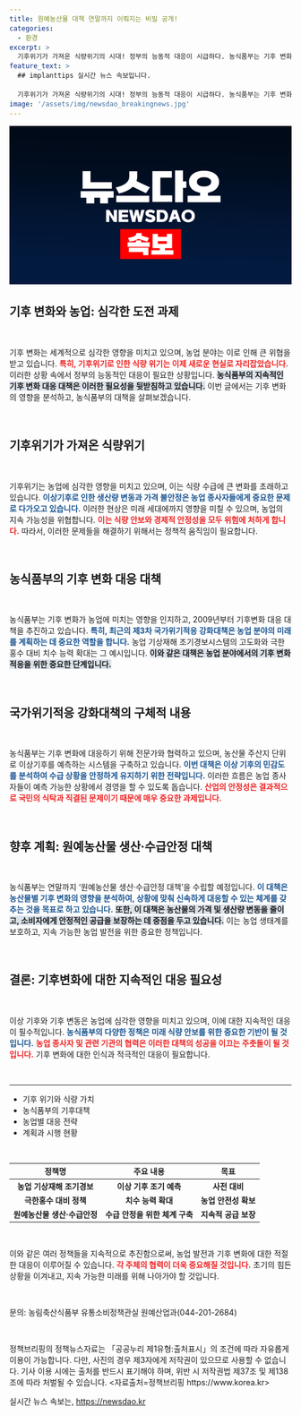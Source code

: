 ```yaml
---
title: 원예농산물 대책 연말까지 이뤄지는 비밀 공개!
categories:
  - 환경
excerpt: >
  기후위기가 가져온 식량위기의 시대! 정부의 능동적 대응이 시급하다. 농식품부는 기후 변화에 맞춰 다양한 안정 대책을 마련 중인데, 과연 어떤 변화를 이끌어낼까? 클릭해서 자세히 알아보세요!
feature_text: >
  ## implanttips 실시간 뉴스 속보입니다.

  기후위기가 가져온 식량위기의 시대! 정부의 능동적 대응이 시급하다. 농식품부는 기후 변화에 맞춰 다양한 안정 대책을 마련 중인데, 과연 어떤 변화를 이끌어낼까? 클릭해서 자세히 알아보세요!
image: '/assets/img/newsdao_breakingnews.jpg'
---
```


<p><img src="/assets/img/newsdao_breakingnews.jpg" alt="implanttips 속보" /></p>

<h2 data-ke-size="size26">기후 변화와 농업: 심각한 도전 과제</h2>

<p data-ke-size="size16">&nbsp;</p>

<p>기후 변화는 세계적으로 심각한 영향을 미치고 있으며, 농업 분야는 이로 인해 큰 위협을 받고 있습니다. <b><span style="color: #ee2323;">특히, 기후위기로 인한 식량 위기는 이제 새로운 현실로 자리잡았습니다.</span></b> 이러한 상황 속에서 정부의 능동적인 대응이 필요한 상황입니다. <b><span style="background-color: #21538527;">농식품부의 지속적인 기후 변화 대응 대책은 이러한 필요성을 뒷받침하고 있습니다.</span></b> 이번 글에서는 기후 변화의 영향을 분석하고, 농식품부의 대책을 살펴보겠습니다.</p>

<p data-ke-size="size16">&nbsp;</p>

<h2 data-ke-size="size26">기후위기가 가져온 식량위기</h2>

<p data-ke-size="size16">&nbsp;</p>

<p>기후위기는 농업에 심각한 영향을 미치고 있으며, 이는 식량 수급에 큰 변화를 초래하고 있습니다. <b><span style="color: #1a5490;">이상기후로 인한 생산량 변동과 가격 불안정은 농업 종사자들에게 중요한 문제로 다가오고 있습니다.</span></b> 이러한 현상은 미래 세대에까지 영향을 미칠 수 있으며, 농업의 지속 가능성을 위협합니다. <b><span style="color: #ee2323;">이는 식량 안보와 경제적 안정성을 모두 위험에 처하게 합니다.</span></b> 따라서, 이러한 문제들을 해결하기 위해서는 정책적 움직임이 필요합니다.</p>

<p data-ke-size="size16">&nbsp;</p>

<h2 data-ke-size="size26">농식품부의 기후 변화 대응 대책</h2>

<p data-ke-size="size16">&nbsp;</p>

<p>농식품부는 기후 변화가 농업에 미치는 영향을 인지하고, 2009년부터 기후변화 대응 대책을 추진하고 있습니다. <b><span style="color: #1a5490;">특히, 최근의 제3차 국가위기적응 강화대책은 농업 분야의 미래를 계획하는 데 중요한 역할을 합니다.</span></b> 농업 기상재해 조기경보시스템의 고도화와 극한 홍수 대비 치수 능력 확대는 그 예시입니다. <b><span style="background-color: #21538527;">이와 같은 대책은 농업 분야에서의 기후 변화 적응을 위한 중요한 단계입니다.</span></b></p>

<p data-ke-size="size16">&nbsp;</p>

<h2 data-ke-size="size26">국가위기적응 강화대책의 구체적 내용</h2>

<p data-ke-size="size16">&nbsp;</p>

<p>농식품부는 기후 변화에 대응하기 위해 전문가와 협력하고 있으며, 농산물 주산지 단위로 이상기후를 예측하는 시스템을 구축하고 있습니다. <b><span style="color: #1a5490;">이번 대책은 이상 기후의 민감도를 분석하여 수급 상황을 안정하게 유지하기 위한 전략입니다.</span></b> 이러한 흐름은 농업 종사자들이 예측 가능한 상황에서 경영을 할 수 있도록 돕습니다. <b><span style="color: #ee2323;">산업의 안정성은 결과적으로 국민의 식탁과 직결된 문제이기 때문에 매우 중요한 과제입니다.</span></b></p>

<p data-ke-size="size16">&nbsp;</p>

<h2 data-ke-size="size26">향후 계획: 원예농산물 생산·수급안정 대책</h2>

<p data-ke-size="size16">&nbsp;</p>

<p>농식품부는 연말까지 ‘원예농산물 생산·수급안정 대책’을 수립할 예정입니다. <b><span style="color: #1a5490;">이 대책은 농산물별 기후 변화의 영향을 분석하여, 상황에 맞춰 신속하게 대응할 수 있는 체계를 갖추는 것을 목표로 하고 있습니다.</span></b> <b><span style="background-color: #21538527;">또한, 이 대책은 농산물의 가격 및 생산량 변동을 줄이고, 소비자에게 안정적인 공급을 보장하는 데 중점을 두고 있습니다.</span></b> 이는 농업 생태계를 보호하고, 지속 가능한 농업 발전을 위한 중요한 정책입니다.</p>

<p data-ke-size="size16">&nbsp;</p>

<h2 data-ke-size="size26">결론: 기후변화에 대한 지속적인 대응 필요성</h2>

<p data-ke-size="size16">&nbsp;</p>

<p>이상 기후와 기후 변동은 농업에 심각한 영향을 미치고 있으며, 이에 대한 지속적인 대응이 필수적입니다. <b><span style="color: #1a5490;">농식품부의 다양한 정책은 미래 식량 안보를 위한 중요한 기반이 될 것입니다.</span></b> <b><span style="color: #ee2323;">농업 종사자 및 관련 기관의 협력은 이러한 대책의 성공을 이끄는 주춧돌이 될 것입니다.</span></b> 기후 변화에 대한 인식과 적극적인 대응이 필요합니다.</p>

<p data-ke-size="size16">&nbsp;</p>

<hr>

<ul>
    <li>기후 위기와 식량 가치</li>
    <li>농식품부의 기후대책</li>
    <li>농업별 대응 전략</li>
    <li>계획과 시행 현황</li>
</ul>

<p data-ke-size="size16">&nbsp;</p>

<table>
    <thead>
        <tr>
            <th style="text-align: center;"><b>정책명</b></th>
            <th style="text-align: center;"><b>주요 내용</b></th>
            <th style="text-align: center;"><b>목표</b></th>
        </tr>
    </thead>
    <tbody>
        <tr>
            <td style="text-align: center; height: 17px;"><b>농업 기상재해 조기경보</b></td>
            <td style="text-align: center; height: 17px;"><b>이상 기후 조기 예측</b></td>
            <td style="text-align: center; height: 17px;"><b>사전 대비</b></td>
        </tr>
        <tr>
            <td style="text-align: center; height: 17px;"><b>극한홍수 대비 정책</b></td>
            <td style="text-align: center; height: 17px;"><b>치수 능력 확대</b></td>
            <td style="text-align: center; height: 17px;"><b>농업 안전성 확보</b></td>
        </tr>
        <tr>
            <td style="text-align: center; height: 17px;"><b>원예농산물 생산·수급안정</b></td>
            <td style="text-align: center; height: 17px;"><b>수급 안정을 위한 체계 구축</b></td>
            <td style="text-align: center; height: 17px;"><b>지속적 공급 보장</b></td>
        </tr>
    </tbody>
</table>

<p data-ke-size="size16">&nbsp;</p>

<p>이와 같은 여러 정책들을 지속적으로 추진함으로써, 농업 발전과 기후 변화에 대한 적절한 대응이 이루어질 수 있습니다. <b><span style="color: #ee2323;">각 주체의 협력이 더욱 중요해질 것입니다.</span></b> 초기의 힘든 상황을 이겨내고, 지속 가능한 미래를 위해 나아가야 할 것입니다. </p>

<p data-ke-size="size16">&nbsp;</p>

<p>문의: 농림축산식품부 유통소비정책관실 원예산업과(044-201-2684)</p>

<p data-ke-size="size16">&nbsp;</p>

<p>정책브리핑의 정책뉴스자료는 「공공누리 제1유형:출처표시」의 조건에 따라 자유롭게 이용이 가능합니다. 다만, 사진의 경우 제3자에게 저작권이 있으므로 사용할 수 없습니다. 기사 이용 시에는 출처를 반드시 표기해야 하며, 위반 시 저작권법 제37조 및 제138조에 따라 처벌될 수 있습니다. &lt;자료출처=정책브리핑 https://www.korea.kr></p>
실시간 뉴스 속보는, <a href="https://newsdao.kr" rel="dofollow">https://newsdao.kr</a>


